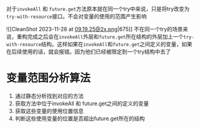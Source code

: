 
对于`invokeAll` 和 `future.get`方法原本就在同一个try中来说，只是将try改变为`try-with-resource`接口。不会对变量的使用的范围产生影响





![[CleanShot 2023-11-28 at 09.19.25@2x.png|675]]
不在同一个try的场景来说，重构完成之后会在`invokeAll`外层和`future.get`所在结构的外层加上一个`try-with-resource`结构。这样如果在`invokeAll`和`future.get`之间定义的变量，如果在后续使用的话，就会报错。因为他们已经被限定到一个try结构中去了



# 变量范围分析算法
1. 通过静态分析找到对应的方法
2. 获取方法中位于invokeAll 和 future.get之间的定义的变量
3. 获取这些变量的使用位置信息
4. 判断这些使用变量的位置是否超出future.get所在的结构